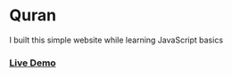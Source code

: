 # Quran
I built this simple website while learning JavaScript basics
### [Live Demo](https://quran-chi.vercel.app/)

